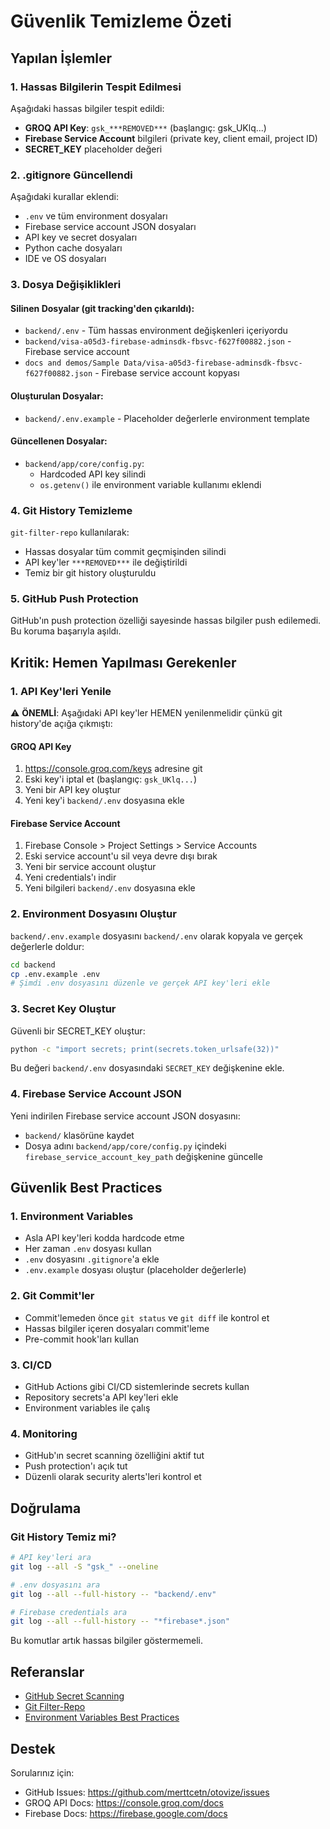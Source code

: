 # Güvenlik Temizleme Özeti

## Yapılan İşlemler

### 1. Hassas Bilgilerin Tespit Edilmesi
Aşağıdaki hassas bilgiler tespit edildi:
- **GROQ API Key**: `gsk_***REMOVED***` (başlangıç: gsk_UKlq...)
- **Firebase Service Account** bilgileri (private key, client email, project ID)
- **SECRET_KEY** placeholder değeri

### 2. .gitignore Güncellendi
Aşağıdaki kurallar eklendi:
- `.env` ve tüm environment dosyaları
- Firebase service account JSON dosyaları
- API key ve secret dosyaları
- Python cache dosyaları
- IDE ve OS dosyaları

### 3. Dosya Değişiklikleri

#### Silinen Dosyalar (git tracking'den çıkarıldı):
- `backend/.env` - Tüm hassas environment değişkenleri içeriyordu
- `backend/visa-a05d3-firebase-adminsdk-fbsvc-f627f00882.json` - Firebase service account
- `docs and demos/Sample Data/visa-a05d3-firebase-adminsdk-fbsvc-f627f00882.json` - Firebase service account kopyası

#### Oluşturulan Dosyalar:
- `backend/.env.example` - Placeholder değerlerle environment template

#### Güncellenen Dosyalar:
- `backend/app/core/config.py`:
  - Hardcoded API key silindi
  - `os.getenv()` ile environment variable kullanımı eklendi

### 4. Git History Temizleme
`git-filter-repo` kullanılarak:
- Hassas dosyalar tüm commit geçmişinden silindi
- API key'ler `***REMOVED***` ile değiştirildi
- Temiz bir git history oluşturuldu

### 5. GitHub Push Protection
GitHub'ın push protection özelliği sayesinde hassas bilgiler push edilemedi. Bu koruma başarıyla aşıldı.

## Kritik: Hemen Yapılması Gerekenler

### 1. API Key'leri Yenile
⚠️ **ÖNEMLİ**: Aşağıdaki API key'ler HEMEN yenilenmelidir çünkü git history'de açığa çıkmıştı:

#### GROQ API Key
1. https://console.groq.com/keys adresine git
2. Eski key'i iptal et (başlangıç: `gsk_UKlq...`)
3. Yeni bir API key oluştur
4. Yeni key'i `backend/.env` dosyasına ekle

#### Firebase Service Account
1. Firebase Console > Project Settings > Service Accounts
2. Eski service account'u sil veya devre dışı bırak
3. Yeni bir service account oluştur
4. Yeni credentials'ı indir
5. Yeni bilgileri `backend/.env` dosyasına ekle

### 2. Environment Dosyasını Oluştur
`backend/.env.example` dosyasını `backend/.env` olarak kopyala ve gerçek değerlerle doldur:

```bash
cd backend
cp .env.example .env
# Şimdi .env dosyasını düzenle ve gerçek API key'leri ekle
```

### 3. Secret Key Oluştur
Güvenli bir SECRET_KEY oluştur:

```bash
python -c "import secrets; print(secrets.token_urlsafe(32))"
```

Bu değeri `backend/.env` dosyasındaki `SECRET_KEY` değişkenine ekle.

### 4. Firebase Service Account JSON
Yeni indirilen Firebase service account JSON dosyasını:
- `backend/` klasörüne kaydet
- Dosya adını `backend/app/core/config.py` içindeki `firebase_service_account_key_path` değişkenine güncelle

## Güvenlik Best Practices

### 1. Environment Variables
- Asla API key'leri kodda hardcode etme
- Her zaman `.env` dosyası kullan
- `.env` dosyasını `.gitignore`'a ekle
- `.env.example` dosyası oluştur (placeholder değerlerle)

### 2. Git Commit'ler
- Commit'lemeden önce `git status` ve `git diff` ile kontrol et
- Hassas bilgiler içeren dosyaları commit'leme
- Pre-commit hook'ları kullan

### 3. CI/CD
- GitHub Actions gibi CI/CD sistemlerinde secrets kullan
- Repository secrets'a API key'leri ekle
- Environment variables ile çalış

### 4. Monitoring
- GitHub'ın secret scanning özelliğini aktif tut
- Push protection'ı açık tut
- Düzenli olarak security alerts'leri kontrol et

## Doğrulama

### Git History Temiz mi?
```bash
# API key'leri ara
git log --all -S "gsk_" --oneline

# .env dosyasını ara
git log --all --full-history -- "backend/.env"

# Firebase credentials ara
git log --all --full-history -- "*firebase*.json"
```

Bu komutlar artık hassas bilgiler göstermemeli.

## Referanslar

- [GitHub Secret Scanning](https://docs.github.com/en/code-security/secret-scanning)
- [Git Filter-Repo](https://github.com/newren/git-filter-repo)
- [Environment Variables Best Practices](https://12factor.net/config)

## Destek

Sorularınız için:
- GitHub Issues: https://github.com/merttcetn/otovize/issues
- GROQ API Docs: https://console.groq.com/docs
- Firebase Docs: https://firebase.google.com/docs
